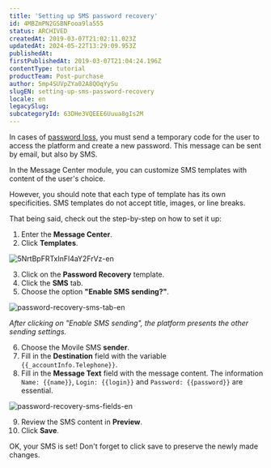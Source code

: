 ```yaml
---
title: 'Setting up SMS password recovery'
id: 4MBZmPN2GSBNFooa9la555
status: ARCHIVED
createdAt: 2019-03-07T21:02:11.023Z
updatedAt: 2024-05-22T13:29:09.953Z
publishedAt: 
firstPublishedAt: 2019-03-07T21:04:24.196Z
contentType: tutorial
productTeam: Post-purchase
author: 5mp4SUVpZYa02A8QOqYySu
slugEN: setting-up-sms-password-recovery
locale: en
legacySlug: 
subcategoryId: 63DHe3VQEEE6Uuua8gIs2M
---
```


In cases of [password loss](/tutorial/how-to-retrieve-the-access-password?locale=en), you must send a temporary code for the user to access the platform and create a new password. This message can be sent by email, but also by SMS.

In the Message Center module, you can customize SMS templates with content of the user's choice.

However, you should note that each type of template has its own specificities. SMS templates do not accept title, images, or line breaks.

That being said, check out the step-by-step on how to set it up:

1. Enter the __Message Center__.
2. Click __Templates__.

  ![5NrtBpFRTxInFl4aY2FrVz-en](https://images.ctfassets.net/alneenqid6w5/1l0OsDNW7teR6iaGoNgei0/588f1c7842ebdfce815de1890a561264/5NrtBpFRTxInFl4aY2FrVzt-en.png)

3. Click on the __Password Recovery__ template.
4. Click the __SMS__ tab.
5. Choose the option __"Enable SMS sending?"__.

  ![password-recovery-sms-tab-en](//images.ctfassets.net/alneenqid6w5/6bGbc4Wo9IJcKld5wBXYoi/68638513852254018741915f68cfa795/password-recovery-sms-tab-en.gif)

  *After clicking on "Enable SMS sending", the platform presents the other sending settings.*

6. Choose the Movile SMS __sender__. 
7. Fill in the __Destination__ field with the variable `{{_accountInfo.Telephone}}`.
8. Fill in the __Message Text__ field with the message content. The information `Name: {{name}}`, `Login: {{login}}` and `Password: {{password}}` are essential.

  ![password-recovery-sms-fields-en](//images.ctfassets.net/alneenqid6w5/7D17OjBCwC4FWnpMJ5hlys/ab09b49184ae0bc382ab26bc551d4b6e/password-recovery-sms-fields-en.png)

9. Review the SMS content in __Preview__.
10. Click __Save__.

OK, your SMS is set! Don't forget to click save to preserve the newly made changes.
